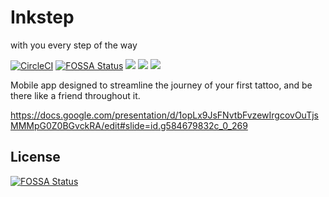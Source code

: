 # Inkstep
with you every step of the way


[![CircleCI](https://circleci.com/gh/inkstep/mobile-app.svg?style=svg)](https://circleci.com/gh/inkstep/mobile-app)
[![FOSSA Status](https://app.fossa.io/api/projects/git%2Bgithub.com%2Finkstep%2Fmobile-app.svg?type=shield)](https://app.fossa.io/projects/git%2Bgithub.com%2Finkstep%2Fmobile-app?ref=badge_shield)
![](https://img.shields.io/badge/framework-flutter-blue.svg)
![](https://img.shields.io/badge/dependencies-gradle-green.svg)
![](https://img.shields.io/badge/project-inkstep-black.svg)


Mobile app designed to streamline the journey of your first tattoo, and be there like a friend throughout it.


https://docs.google.com/presentation/d/1opLx9JsFNvtbFvzewIrgcovOuTjsMMMpG0Z0BGvckRA/edit#slide=id.g584679832c_0_269


## License
[![FOSSA Status](https://app.fossa.io/api/projects/git%2Bgithub.com%2Finkstep%2Fmobile-app.svg?type=large)](https://app.fossa.io/projects/git%2Bgithub.com%2Finkstep%2Fmobile-app?ref=badge_large)